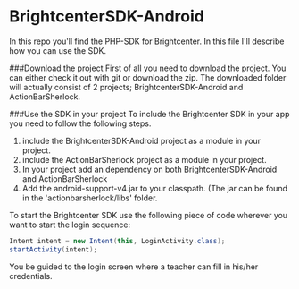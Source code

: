 BrightcenterSDK-Android
=======================

In this repo you'll find the PHP-SDK for Brightcenter. In this file I'll describe how you can use the SDK.

###Download the project
First of all you need to download the project. You can either check it out with git or download the zip. The downloaded folder will actually consist of 2 projects; BrightcenterSDK-Android and ActionBarSherlock.

###Use the SDK in your project
To include the Brightcenter SDK in your app you need to follow the following steps.

1. include the BrightcenterSDK-Android project as a module in your project.
2. include the ActionBarSherlock project as a module in your project.
3. In your project add an dependency on both BrightcenterSDK-Android and ActionBarSherlock
4. Add the android-support-v4.jar to your classpath. (The jar can be found in the 'actionbarsherlock/libs' folder.

To start the Brightcenter SDK use the following piece of code wherever you want to start the login sequence:
```java
Intent intent = new Intent(this, LoginActivity.class);
startActivity(intent);
```
You be guided to the login screen where a teacher can fill in his/her credentials.

